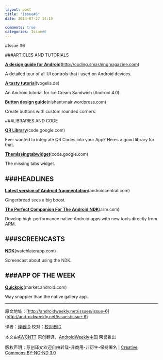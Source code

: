 ```yaml
---
layout: post
title: "Issue#6"
date: 2014-07-27 14:19

comments: true
categories: Issue#6
---
```



#Issue #6

###ARTICLES AND TUTORIALS

[**A design guide for Android**](http://coding.smashingmagazine.com/2011/06/30/designing-for-android/)(http://coding.smashingmagazine.com)

A detailed tour of all UI controls that i used on Android devices.

[**A tasty tutorial**](http://www.vogella.de/articles/Android/article.html)(vogella.de)

An Android tutorial for Ice Cream Sandwich (Android 4.0).

[**Button design guide**](http://nishantvnair.wordpress.com/2010/11/09/customize-button-in-android/)(nishantvnair.wordpress.com)

Create buttons with custom rounded corners.

###LIBRARIES AND CODE

[**QR Library**](http://code.google.com/p/zxing/)(code.google.com)

Ever wanted to integrate QR Codes into your App? Heres a good library for that.

[**Themissingtabwidget**](http://code.google.com/p/themissingtabwidget/)(code.google.com)

The missing tabs widget.


###HEADLINES
---

[**Latest version of Android fragmentation**](http://www.androidcentral.com/android-version-numbers-dec-1-are-out-gingerbread-sees-big-boost)(androidcentral.com)

Gingerbread sees a big boost.

[**The Perfect Companion For The Android NDK**](http://www.arm.com/products/tools/software-tools/ds-5/community-edition/index.php)(arm.com)

Develop high-performance native Android apps with new tools directly from ARM.


###SCREENCASTS
---

[**NDK**](http://watchlaterapp.com/5e7R)(watchlaterapp.com)

Screencast about using the NDK.

 
###APP OF THE WEEK
---

[**Quickpic**](https://market.android.com/details?id=com.alensw.PicFolder)(market.android.com)

Way snappier than the native gallery app.

---


原文地址：[http://androidweekly.net/issues/issue-6](http://androidweekly.net/issues/issue-6)

译者：[译者ID](https://github.com/译者ID) 校对：[校对者ID](https://github.com/校对者ID)

本文由[AWCNTT](https://github.com/AWCNTT) 原创翻译，[AndroidWeekly中国](http://www.androidweekly.cn/) 荣誉推出

版权声明：原创译文欢迎自由转载-非商用-非衍生-保持署名 | [Creative Commons BY-NC-ND 3.0](http://creativecommons.org/licenses/by-nc-nd/3.0/deed.zh)